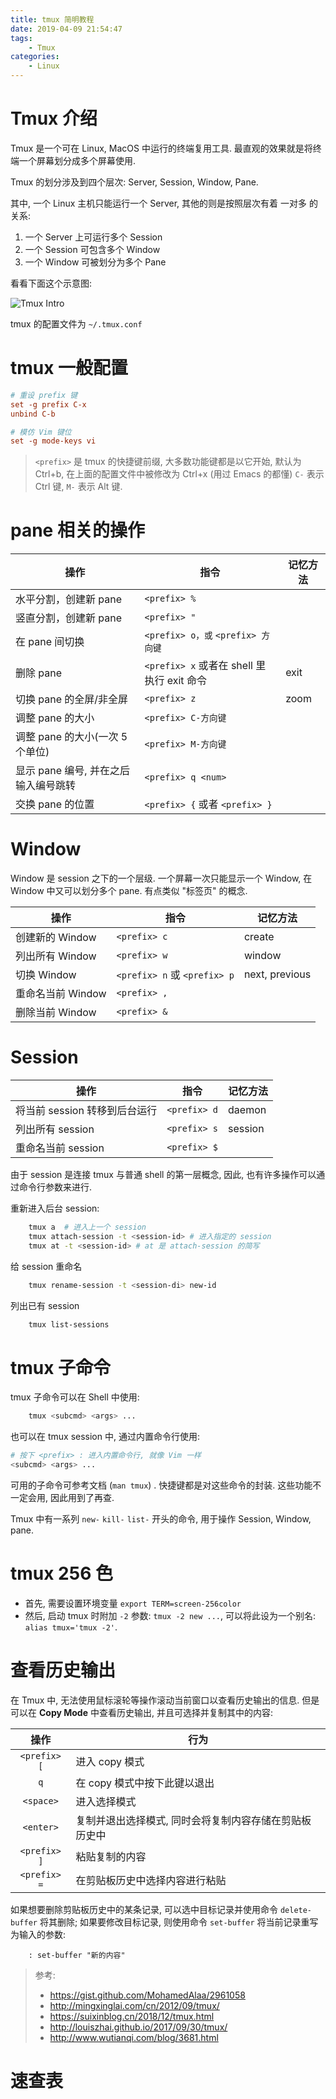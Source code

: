 ```yaml
---
title: tmux 简明教程
date: 2019-04-09 21:54:47
tags:
    - Tmux
categories:
    - Linux
---
```


# Tmux 介绍

Tmux 是一个可在 Linux, MacOS 中运行的终端复用工具. 最直观的效果就是将终端一个屏幕划分成多个屏幕使用.

Tmux 的划分涉及到四个层次: Server, Session, Window, Pane.

其中, 一个 Linux 主机只能运行一个 Server, 其他的则是按照层次有着 一对多 的关系:

1. 一个 Server 上可运行多个 Session
2. 一个 Session 可包含多个 Window
3. 一个 Window 可被划分为多个 Pane

看看下面这个示意图:

![Tmux Intro](/assert/img/tmux-intro.webp)

<!--more-->

tmux 的配置文件为 `~/.tmux.conf`

# tmux 一般配置

```conf
# 重设 prefix 键
set -g prefix C-x
unbind C-b

# 模仿 Vim 键位
set -g mode-keys vi
```

> `<prefix>` 是 tmux 的快捷键前缀, 大多数功能键都是以它开始, 默认为 Ctrl+b, 在上面的配置文件中被修改为 Ctrl+x (用过 Emacs 的都懂)
> `C-` 表示 Ctrl 键, `M-` 表示 Alt 键.

# pane 相关的操作

| 操作                                 | 指令                                       | 记忆方法 |
| ------------------------------------ | ------------------------------------------ | -------- |
| 水平分割，创建新 pane                | `<prefix> %`                               |          |
| 竖直分割，创建新 pane                | `<prefix> "`                               |          |
| 在 pane 间切换                       | `<prefix> o，或` `<prefix> 方向键`         |          |
| 删除 pane                            | `<prefix> x` 或者在 shell 里执行 exit 命令 | exit     |
| 切换 pane 的全屏/非全屏              | `<prefix> z`                               | zoom     |
| 调整 pane 的大小                     | `<prefix> C-方向键`                        |          |
| 调整 pane 的大小(一次 5 个单位)      | `<prefix> M-方向键`                        |          |
| 显示 pane 编号, 并在之后输入编号跳转 | `<prefix> q <num>`                         |          |
| 交换 pane 的位置                     | `<prefix> {` 或者 `<prefix> }`             |          |

# Window

Window 是 session 之下的一个层级. 一个屏幕一次只能显示一个 Window, 在 Window 中又可以划分多个 pane.
有点类似 "标签页" 的概念.

| 操作              | 指令                         | 记忆方法       |
| ----------------- | ---------------------------- | -------------- |
| 创建新的 Window   | `<prefix> c`                 | create         |
| 列出所有 Window   | `<prefix> w`                 | window         |
| 切换 Window       | `<prefix> n` 或 `<prefix> p` | next, previous |
| 重命名当前 Window | `<prefix> ,`                 |                |
| 删除当前 Window   | `<prefix> &`                 |                |

# Session

| 操作                          | 指令         | 记忆方法 |
| ----------------------------- | ------------ | -------- |
| 将当前 session 转移到后台运行 | `<prefix> d` | daemon   |
| 列出所有 session              | `<prefix> s` | session  |
| 重命名当前 session            | `<prefix> $` |          |

由于 session 是连接 tmux 与普通 shell 的第一层概念, 因此, 也有许多操作可以通过命令行参数来进行.

重新进入后台 session:

```sh
    tmux a  # 进入上一个 session
    tmux attach-session -t <session-id> # 进入指定的 session
    tmux at -t <session-id> # at 是 attach-session 的简写
```

给 session 重命名

```sh
    tmux rename-session -t <session-di> new-id
```

列出已有 session

```sh
    tmux list-sessions
```

# tmux 子命令

tmux 子命令可以在 Shell 中使用:

```sh
    tmux <subcmd> <args> ...
```

也可以在 tmux session 中, 通过内置命令行使用:

```sh
# 按下 <prefix> : 进入内置命令行, 就像 Vim 一样
<subcmd> <args> ...
```

可用的子命令可参考文档 (`man tmux`) . 快捷键都是对这些命令的封装.
这些功能不一定会用, 因此用到了再查.

Tmux 中有一系列 `new-` `kill-` `list-` 开头的命令, 用于操作 Session, Window, pane.

# tmux 256 色

- 首先, 需要设置环境变量 `export TERM=screen-256color`
- 然后, 启动 tmux 时附加 `-2` 参数: `tmux -2 new ...`, 可以将此设为一个别名: `alias tmux='tmux -2'`.

# 查看历史输出

在 Tmux 中, 无法使用鼠标滚轮等操作滚动当前窗口以查看历史输出的信息.
但是可以在 **Copy Mode** 中查看历史输出, 并且可选择并复制其中的内容:

|     操作     | 行为                                                   |
| :----------: | ------------------------------------------------------ |
| `<prefix> [` | 进入 copy 模式                                         |
|     `q`      | 在 copy 模式中按下此键以退出                           |
|  `<space>`   | 进入选择模式                                           |
|  `<enter>`   | 复制并退出选择模式, 同时会将复制内容存储在剪贴板历史中 |
| `<prefix> ]` | 粘贴复制的内容                                         |
| `<prefix> =` | 在剪贴板历史中选择内容进行粘贴                         |

如果想要删除剪贴板历史中的某条记录, 可以选中目标记录并使用命令 `delete-buffer` 将其删除;
如果要修改目标记录, 则使用命令 `set-buffer` 将当前记录重写为输入的参数:

```
    : set-buffer "新的内容"
```

> 参考:
> - https://gist.github.com/MohamedAlaa/2961058
> - http://mingxinglai.com/cn/2012/09/tmux/
> - https://suixinblog.cn/2018/12/tmux.html
> - http://louiszhai.github.io/2017/09/30/tmux/
> - http://www.wutianqi.com/blog/3681.html

# 速查表

<script src="https://gist.github.com/zombie110year/1f02c500eae2006f2d0fd958a242aece.js"></script>
